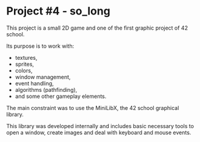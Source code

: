 # Project #4 - so_long

This project is a small 2D game and one of the first graphic project of 42 school.

Its purpose is to work with:
- textures,
- sprites,
- colors,
- window management,
- event handling,
- algorithms (pathfinding),
- and some other gameplay elements.

The main constraint was to use the MiniLibX, the 42 school graphical library.

This library was developed internally and includes basic necessary tools to open a window, create images and deal with keyboard and mouse events.
